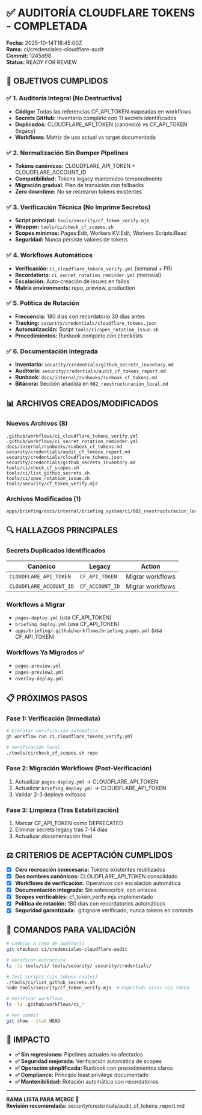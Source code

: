 # ✅ AUDITORÍA CLOUDFLARE TOKENS - COMPLETADA

**Fecha:** 2025-10-14T18:45:00Z  
**Rama:** ci/credenciales-cloudflare-audit  
**Commit:** 1245d98  
**Status:** READY FOR REVIEW

## 🎯 OBJETIVOS CUMPLIDOS

### ✅ 1. Auditoría Integral (No Destructiva)
- **Código:** Todas las referencias CF_API_TOKEN mapeadas en workflows
- **Secrets GitHub:** Inventario completo con 11 secrets identificados  
- **Duplicados:** CLOUDFLARE_API_TOKEN (canónico) vs CF_API_TOKEN (legacy)
- **Workflows:** Matriz de uso actual vs target documentada

### ✅ 2. Normalización Sin Romper Pipelines
- **Tokens canónicos:** CLOUDFLARE_API_TOKEN + CLOUDFLARE_ACCOUNT_ID
- **Compatibilidad:** Tokens legacy mantenidos temporalmente  
- **Migración gradual:** Plan de transición con fallbacks
- **Zero downtime:** No se recrearon tokens existentes

### ✅ 3. Verificación Técnica (No Imprime Secretos)
- **Script principal:** `tools/security/cf_token_verify.mjs`
- **Wrapper:** `tools/ci/check_cf_scopes.sh`
- **Scopes mínimos:** Pages:Edit, Workers KV:Edit, Workers Scripts:Read
- **Seguridad:** Nunca persiste valores de tokens

### ✅ 4. Workflows Automáticos
- **Verificación:** `ci_cloudflare_tokens_verify.yml` (semanal + PR)
- **Recordatorio:** `ci_secret_rotation_reminder.yml` (mensual)
- **Escalación:** Auto-creación de issues en fallos
- **Matrix environments:** repo, preview, production

### ✅ 5. Política de Rotación
- **Frecuencia:** 180 días con recordatorio 30 días antes
- **Tracking:** `security/credentials/cloudflare_tokens.json`
- **Automatización:** Script `tools/ci/open_rotation_issue.sh`
- **Procedimientos:** Runbook completo con checklists

### ✅ 6. Documentación Integrada
- **Inventario:** `security/credentials/github_secrets_inventory.md`
- **Auditoría:** `security/credentials/audit_cf_tokens_report.md`  
- **Runbook:** `docs/internal/runbooks/runbook_cf_tokens.md`
- **Bitácora:** Sección añadida en `082_reestructuracion_local.md`

## 📊 ARCHIVOS CREADOS/MODIFICADOS

### Nuevos Archivos (8)
```
.github/workflows/ci_cloudflare_tokens_verify.yml
.github/workflows/ci_secret_rotation_reminder.yml  
docs/internal/runbooks/runbook_cf_tokens.md
security/credentials/audit_cf_tokens_report.md
security/credentials/cloudflare_tokens.json
security/credentials/github_secrets_inventory.md
tools/ci/check_cf_scopes.sh
tools/ci/list_github_secrets.sh
tools/ci/open_rotation_issue.sh
tools/security/cf_token_verify.mjs
```

### Archivos Modificados (1)
```
apps/briefing/docs/internal/briefing_system/ci/082_reestructuracion_local.md
```

## 🔍 HALLAZGOS PRINCIPALES

### Secrets Duplicados Identificados
| Canónico | Legacy | Action |
|----------|--------|---------|
| `CLOUDFLARE_API_TOKEN` | `CF_API_TOKEN` | Migrar workflows |
| `CLOUDFLARE_ACCOUNT_ID` | `CF_ACCOUNT_ID` | Migrar workflows |

### Workflows a Migrar
- `pages-deploy.yml` (usa CF_API_TOKEN)
- `briefing_deploy.yml` (usa CF_API_TOKEN)
- `apps/briefing/.github/workflows/briefing_pages.yml` (usa CF_API_TOKEN)

### Workflows Ya Migrados ✅
- `pages-preview.yml` 
- `pages-preview2.yml`
- `overlay-deploy.yml`

## 📋 PRÓXIMOS PASOS

### Fase 1: Verificación (Inmediata)
```bash
# Ejecutar verificación automática
gh workflow run ci_cloudflare_tokens_verify.yml

# Verificación local
./tools/ci/check_cf_scopes.sh repo
```

### Fase 2: Migración Workflows (Post-Verificación)
1. Actualizar `pages-deploy.yml` → CLOUDFLARE_API_TOKEN
2. Actualizar `briefing_deploy.yml` → CLOUDFLARE_API_TOKEN  
3. Validar 2-3 deploys exitosos

### Fase 3: Limpieza (Tras Estabilización)
1. Marcar CF_API_TOKEN como DEPRECATED
2. Eliminar secrets legacy tras 7-14 días
3. Actualizar documentación final

## ⚖️ CRITERIOS DE ACEPTACIÓN CUMPLIDOS

- [x] **Cero recreación innecesaria:** Tokens existentes reutilizados
- [x] **Dos nombres canónicos:** CLOUDFLARE_API_TOKEN consolidado
- [x] **Workflows de verificación:** Operativos con escalación automática
- [x] **Documentación integrada:** Sin sobrescribir, con enlaces
- [x] **Scopes verificables:** cf_token_verify.mjs implementado
- [x] **Política de rotación:** 180 días con recordatorios automáticos
- [x] **Seguridad garantizada:** .gitignore verificado, nunca tokens en commits

## 🚀 COMANDOS PARA VALIDACIÓN

```bash
# Cambiar a rama de auditoría
git checkout ci/credenciales-cloudflare-audit

# Verificar estructura
ls -la tools/ci/ tools/security/ security/credentials/

# Test scripts (sin tokens reales)
./tools/ci/list_github_secrets.sh 
node tools/security/cf_token_verify.mjs  # Expected: error sin token

# Verificar workflows
ls -la .github/workflows/ci_*

# Ver commit
git show --stat HEAD
```

## 🎯 IMPACTO

- **✅ Sin regresiones:** Pipelines actuales no afectados
- **✅ Seguridad mejorada:** Verificación automática de scopes
- **✅ Operación simplificada:** Runbook con procedimientos claros
- **✅ Compliance:** Principio least privilege documentado
- **✅ Mantenibilidad:** Rotación automática con recordatorios

---

**RAMA LISTA PARA MERGE** 🚀  
**Revisión recomendada:** security/credentials/audit_cf_tokens_report.md